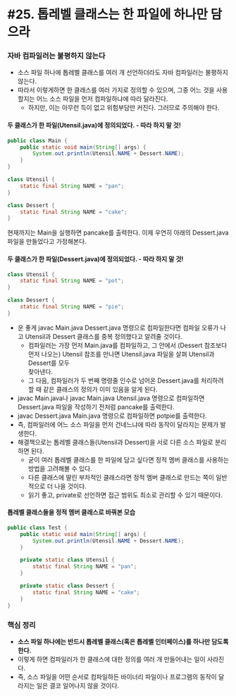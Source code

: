 # #25. 톱레벨 클래스는 한 파일에 하나만 담으라

### 자바 컴파일러는 불평하지 않는다 <a href="#undefined" id="undefined"></a>

* 소스 파일 하나에 톱레벨 클래스를 여러 개 선언하더라도 자바 컴파일러는 불평하지 않는다.
* 따라서 이렇게하면 한 클래스를 여러 가지로 정의할 수 있으며, 그중 어느 것을 사용할지는 어느 소스 파일을 먼저 컴파일하냐에 따라 달라진다.
  * 하지만, 이는 아무런 득이 없고 위험부담만 커진다. 그러므로 주의해야 한다.

#### 두 클래스가 한 파일(Utensil.java)에 정의되었다. - 따라 하지 말 것! <a href="#utensiljava" id="utensiljava"></a>

```java
public class Main {
    public static void main(String[] args) {
        System.out.println(Utensil.NAME + Dessert.NAME);
    }
}

class Utensil {
    static final String NAME = "pan";
}

class Dessert {
    static final String NAME = "cake";
}
```

현재까지는 Main을 실행하면 pancake를 출력한다. 이제 우연히 아래의 Dessert.java 파일을 만들었다고 가정해본다.

#### 두 클래스가 한 파일(Dessert.java)에 정의되었다. - 따라 하지 말 것! <a href="#dessertjava" id="dessertjava"></a>

```java
class Utensil {
    static final String NAME = "pot";
}

class Dessert {
    static final String NAME = "pie";
}
```

* 운 좋게 javac Main.java Dessert.java 명령으로 컴파일한다면 컴파일 오류가 나고 Utensil과 Dessert 클래스를 중복 정의했다고 알려줄 것이다.
  * 컴파일러는 가장 먼저 Main.java를 컴파일하고, 그 안에서 (Dessert 참조보다 먼저 나오는) Utensil 참조를 만나면 Utensil.java 파일을 살펴 Utensil과 Dessert를 모두\
    찾아낸다.
  * 그 다음, 컴파일러가 두 번째 명령줄 인수로 넘어온 Dessert.java를 처리하려 할 때 같은 클래스의 정의가 이미 있음을 알게 된다.
* javac Main.java나 javac Main.java Utensil.java 명령으로 컴파일하면 Dessert.java 파일을 작성하기 전처럼 pancake를 출력한다.
* javac Dessert.java Main.java 명령으로 컴파일하면 potpie를 출력한다.
* 즉, 컴파일러에 어느 소스 파일을 먼저 건네느냐에 따라 동작이 달라지는 문제가 발생한다.
* 해결책으로는 톱레벨 클래스들(Utensil과 Dessert)을 서로 다른 소스 파일로 분리하면 된다.
  * 굳이 여러 톱레벨 클래스를 한 파일에 담고 싶다면 정적 멤버 클래스를 사용하는 방법을 고려해볼 수 있다.
  * 다른 클래스에 딸린 부차적인 클래스라면 정적 멤버 클래스로 만드는 쪽이 일반적으로 더 나을 것이다.
  * 읽기 좋고, private로 선언하면 접근 범위도 최소로 관리할 수 있기 때문이다.

#### 톱레벨 클래스들을 정적 멤버 클래스로 바꿔본 모습 <a href="#undefined" id="undefined"></a>

```java
public class Test {
    public static void main(String[] args) {
        System.out.println(Utensil.NAME + Dessert.NAME);
    }

    private static class Utensil {
        static final String NAME = "pan";
    }

    private static class Dessert {
        static final String NAME = "cake";
    }
}
```

### 핵심 정리 <a href="#undefined" id="undefined"></a>

* **소스 파일 하나에는 반드시 톱레벨 클래스(혹은 톱레벨 인터페이스)를 하나만 담도록 한다.**
* 이렇게 하면 컴파일러가 한 클래스에 대한 정의를 여러 개 만들어내는 일이 사라진다.
* 즉, 소스 파일을 어떤 순서로 컴파일하든 바이너리 파일이나 프로그램의 동작이 달라지는 일은 결코 일어나지 않을 것이다.
